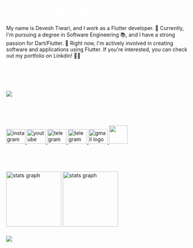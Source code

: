  <h1 align="left" style="color:white;" >Hey 👋 What's up?</h1>

###

<p align="left">My name is Devesh Tiwari, and I work as a Flutter developer. 🚀 Currently, I'm pursuing a degree in Software Engineering 📚, and I have a strong passion for Dart/Flutter. 💙 Right now, I'm actively involved in creating software and applications using Flutter. If you're interested, you can check out my portfolio on Linkdin! 📱👀</p>

###

<h2 align="left" style="color:white;" >💻 Tech Stack</h2>

###

<div align="left">
  <a href="#">
    <img src="https://skillicons.dev/icons?i=dart,flutter,firebase,django,java,figma,vscode,androidstudio,git,github&theme=dark" />
  </a>
 
</div>

###

<h2 align="left" style="color:white;" >🌐 My socials</h2>

###

<div align="left">
  <a href="https://instagram.com/codewithflexz" target="_blank">
    <img src="https://raw.githubusercontent.com/maurodesouza/profile-readme-generator/master/src/assets/icons/social/instagram/default.svg" width="52" height="40" alt="instagram logo"  />
  </a>
  <a href="https://www.youtube.com/c/ProgrammingWithFlexZ" target="_blank">
    <img src="https://raw.githubusercontent.com/maurodesouza/profile-readme-generator/master/src/assets/icons/social/youtube/default.svg" width="52" height="40" alt="youtube logo"  />
  </a>
  <a href="https://www.linkedin.com/in/devest/" target="_blank">
    <img src="https://raw.githubusercontent.com/maurodesouza/profile-readme-generator/master/src/assets/icons/social/linkedin/default.svg" width="52" height="40" alt="telegram logo"  />
  </a>
  <a href="https://tlgrm.in/Codewithflexz" target="_blank">
    <img src="https://raw.githubusercontent.com/maurodesouza/profile-readme-generator/master/src/assets/icons/social/telegram/default.svg" width="52" height="40" alt="telegram logo"  />
  </a>
  <a href="https://amirbayat.dev@gmail.com" target="_blank">
    <img src="https://raw.githubusercontent.com/maurodesouza/profile-readme-generator/master/src/assets/icons/social/gmail/default.svg" width="52" height="40" alt="gmail logo"  />
  </a>

  <a href="https://zaap.bio/CodeWithFlexz" target="_blank" rel="referrer">
  <img src="![image](https://github.com/AIdevol/Aidevol/assets/113257456/63f4c370-5660-4c69-88e0-6eef22e138ab)
" width="50" />
  </a>
  
</div>

<h2 align="left" style="color:white;" >🔥 GitHub Stats</h2>

<div align="left">
 
  <img src="https://github-readme-stats.vercel.app/api?username=Aidevol&theme=tokyonight&hide_border=false&include_all_commits=true&count_private=true" height="150" alt="stats graph"  />
 
   <img src="https://github-readme-streak-stats.herokuapp.com/?user=Aidevol&theme=tokyonight&hide_border=false" height="150" alt="stats graph"  />
 
 
</div>

###

<a href="https://www.buymeacoffee.com/AmirBayat"><img src="https://img.buymeacoffee.com/button-api/?text=Buy me a coffee&emoji=☕&slug=AmirBayat&button_colour=5F7FFF&font_colour=ffffff&font_family=Cookie&outline_colour=000000&coffee_colour=FFDD00" /></a>
